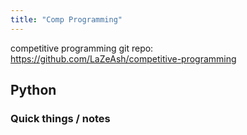 ```yaml
---
title: "Comp Programming"
---
```

competitive programming git repo: https://github.com/LaZeAsh/competitive-programming
## Python
### Quick things / notes
